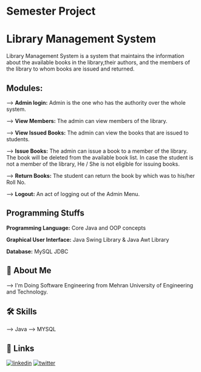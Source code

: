 # Semester Project

# Library Management System 

Library Management System is a system that maintains the information about the available books in the library,their authors, and the members of the library to whom books are issued and returned.

## Modules:

-->	**Admin login:** Admin is the one who has the authority over the whole system.

-->	**View Members:** The admin can view members of the library.

-->	**View Issued Books:** The admin can view the books that are issued to students.

-->	**Issue Books:** The admin can issue a book to a member of the library. The book will be deleted from the available book list. In case the student is not a member of the library, He / She is not eligible for issuing books.

-->	**Return Books:** The student can return the book by which was to his/her Roll No.

-->	**Logout:** An act of logging out of the Admin Menu.



## Programming Stuffs 

**Programming Language:** Core Java and OOP concepts

**Graphical User Interface:** Java Swing Library & Java Awt Library

**Database:** MySQL JDBC



## 🚀 About Me
--> I'm Doing Software Engineering from Mehran University of Engineering and Technology.


## 🛠 Skills
--> Java 
--> MYSQL 


## 🔗 Links
[![linkedin](https://img.shields.io/badge/linkedin-0A66C2?style=for-the-badge&logo=linkedin&logoColor=white)](https://www.linkedin.com/in/uzair-memon-ba180a229/)
[![twitter](https://img.shields.io/badge/twitter-1DA1F2?style=for-the-badge&logo=twitter&logoColor=white)](https://twitter.com/Uzair044)


